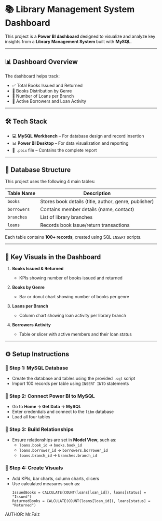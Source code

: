 # 📚 Library Management System Dashboard

This project is a **Power BI dashboard** designed to visualize and analyze key insights from a **Library Management System** built with **MySQL**.

---

## 📊 Dashboard Overview

The dashboard helps track:

- ✅ Total Books Issued and Returned
- 📌 Books Distribution by Genre
- 🏬 Number of Loans per Branch
- 👥 Active Borrowers and Loan Activity

---

## 🛠️ Tech Stack

- 💻 **MySQL Workbench** – For database design and record insertion
- 📊 **Power BI Desktop** – For data visualization and reporting
- 📂 `.pbix` file – Contains the complete report

---

## 🧾 Database Structure

This project uses the following 4 main tables:

| Table Name  | Description |
|-------------|-------------|
| `books`     | Stores book details (title, author, genre, publisher) |
| `borrowers` | Contains member details (name, contact) |
| `branches`  | List of library branches |
| `loans`     | Records book issue/return transactions |

Each table contains **100+ records**, created using SQL `INSERT` scripts.

---

## 🧩 Key Visuals in the Dashboard

1. **Books Issued & Returned**  
   - KPIs showing number of books issued and returned

2. **Books by Genre**  
   - Bar or donut chart showing number of books per genre

3. **Loans per Branch**  
   - Column chart showing loan activity per library branch

4. **Borrowers Activity**  
   - Table or slicer with active members and their loan status

---

## ⚙️ Setup Instructions

### 🔹 Step 1: MySQL Database
- Create the database and tables using the provided `.sql` script
- Import 100 records per table using `INSERT INTO` statements

### 🔹 Step 2: Connect Power BI to MySQL
- Go to **Home → Get Data → MySQL**
- Enter credentials and connect to the `libm` database
- Load all four tables

### 🔹 Step 3: Build Relationships
- Ensure relationships are set in **Model View**, such as:
  - `loans.book_id` → `books.book_id`
  - `loans.borrower_id` → `borrowers.borrower_id`
  - `loans.branch_id` → `branches.branch_id`

### 🔹 Step 4: Create Visuals
- Add KPIs, bar charts, column charts, slicers
- Use calculated measures such as:
  ```DAX
  IssuedBooks = CALCULATE(COUNT(loans[loan_id]), loans[status] = "Issued")
  ReturnedBooks = CALCULATE(COUNT(loans[loan_id]), loans[status] = "Returned")
AUTHOR: Mr.Faiz

